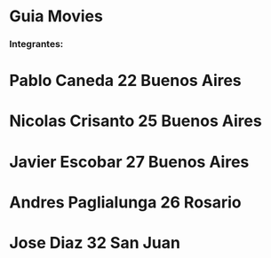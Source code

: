 # Guia Movies

### Integrantes:
# Pablo Caneda 22 Buenos Aires
# Nicolas Crisanto 25 Buenos Aires
# Javier Escobar 27 Buenos Aires
# Andres Paglialunga 26 Rosario
# Jose Diaz 32 San Juan 